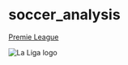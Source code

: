 # soccer_analysis

[Premie League](https://www.cbssports.com/soccer/news/world-cup-2022-final-start-time-odds-lines-france-vs-argentina-picks-fifa-predictions-by-proven-computer/)

![La Liga logo](https://assets.laliga.com/assets/logos/laliga-v/laliga-v-300x300.jpg)
